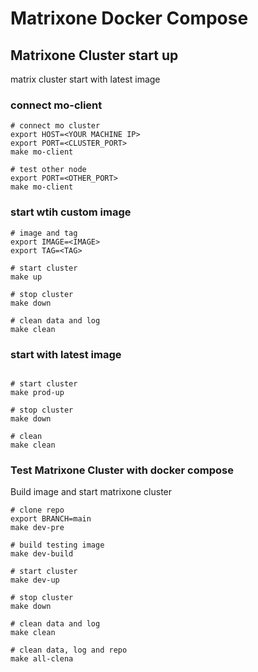 # Matrixone Docker Compose

## Matrixone Cluster start up

matrix cluster start with latest image

### connect mo-client

```shell
# connect mo cluster
export HOST=<YOUR MACHINE IP>
export PORT=<CLUSTER_PORT>
make mo-client

# test other node
export PORT=<OTHER_PORT>
make mo-client
```

### start wtih custom image

```shell
# image and tag
export IMAGE=<IMAGE>
export TAG=<TAG>

# start cluster
make up

# stop cluster
make down

# clean data and log
make clean
```

### start with latest image

```shell

# start cluster
make prod-up

# stop cluster
make down

# clean
make clean

```

### Test Matrixone Cluster with docker compose

Build image and start matrixone cluster

```shell
# clone repo
export BRANCH=main
make dev-pre

# build testing image
make dev-build

# start cluster
make dev-up

# stop cluster
make down

# clean data and log
make clean

# clean data, log and repo
make all-clena
```
